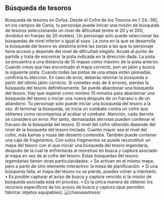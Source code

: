 ## Búsqueda de tesoros
Búsqueda de tesoros en Dofus: Desde el Cofre de los Tesoros en [-24,-36], en los campos de Cania, tu personaje puede iniciar una misión de búsqueda de tesoros seleccionando un nivel de dificultad (entre el 20 y el 200, divididos en franjas de 20 niveles). Un personaje solo puede seleccionar las búsquedas de nivel inferior o igual al suyo.
La zona en la que se desarrolla la búsqueda del tesoro es aleatoria entre las zonas a las que tu personaje tiene acceso y depende del nivel de dificultad elegido. Acude al punto de partida y trata de encontrar la pista indicada en la dirección dada. La pista se encuentra a una distancia de 10 mapas como máximo de la pista anterior. Cuando creas que has encontrado el mapa correcto, pon un jalón y busca la siguiente pista. Cuando todas las pistas de una etapa estén jalonadas, confirma tu elección. En caso de error, deberás retomar la búsqueda a partir del último jalón correcto. Si cometes más de 4 errores, pierdes la búsqueda del tesoro definitivamente. 
Se puede abandonar una búsqueda del tesoro. Hay que esperar como mínimo 10 minutos para abandonar una búsqueda del tesoro o iniciar una nueva después de un fracaso o de un abandono. Tu personaje solo puede iniciar una búsqueda del tesoro a la vez.
Al terminar la búsqueda, se inicia un combate contra un cofre que obtienes como recompensa al acabar el combate. Atención, cada derrota se considera un error. Por tanto, demasiadas derrotas pueden conllevar el fracaso de la búsqueda del tesoro.
El nivel del cofre obtenido depende del nivel de la búsqueda del tesoro iniciada. Cuanto mayor sea el nivel del cofre, más kamas y rosas del desierto contendrá. También puede contener una caja de fragmentos. Con estos fragmentos se puede reconstituir un mapa del tesoro con el que iniciar una búsqueda del tesoro legendaria, después de la cual te enfrentarás al monstruo en busca y captura asociado al mapa en vez de al cofre del tesoro. 
Estas búsquedas del tesoro legendarias tienen otras particularidades:
• Se activan en el mismo mapa, pero a partir de otro elemento interactivo: la mesa de planificación.
• Si una búsqueda falla, el mapa del tesoro no se pierde, puedes volver a intentarlo.
• Es posible capturar el aviso de busca y captura vencido si la misión de búsqueda asociada está en proceso.
• Es la única manera de obtener los recursos específicos de los avisos de busca y captura (que permiten fabricar objetos equipables).
![chasseautresor](https://media.discordapp.net/attachments/1107006154426560682/1107007974632865873/chasseautresor-200x200.png)